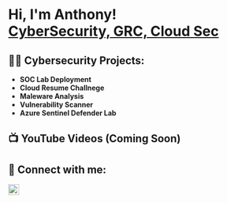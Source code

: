 <h1>Hi, I'm Anthony! <br/><a href="https://github.com/AnthonyDeSanto">CyberSecurity, GRC, Cloud Sec</a></h1>

<h2>👨‍💻 Cybersecurity Projects:</h2>

- <b>SOC Lab Deployment</b>
- <b>Cloud Resume Challnege</b>
- <b>Maleware Analysis</b>
- <b>Vulnerability Scanner</b>
- <b>Azure Sentinel Defender Lab</b>

<h2>📺 YouTube Videos (Coming Soon)</h2>

<h2>🤳 Connect with me:</h2>

[<img align="left" alt="AnthonyDeSanto | LinkedIn" width="22px" src="https://cdn.jsdelivr.net/npm/simple-icons@v3/icons/linkedin.svg" />][linkedin]

[linkedin]: https://linkedin.com/in/ajdesanto

<!--
**AnthonyDeSanto/AnthonyDeSanto** is a ✨ _special_ ✨ repository because its `README.md` (this file) appears on your GitHub profile.

Here are some ideas to get you started:

- 🔭 I’m currently working on ...
- 🌱 I’m currently learning ...
- 👯 I’m looking to collaborate on ...
- 🤔 I’m looking for help with ...
- 💬 Ask me about ...
- 📫 How to reach me: ...
- 😄 Pronouns: ...
- ⚡ Fun fact: ...
-->

